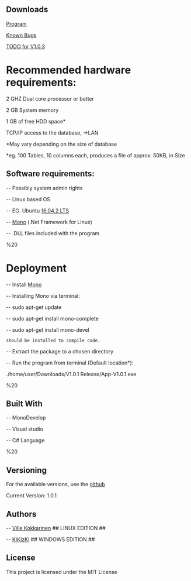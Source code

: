 ## Downloads
[Program](https://github.com/VilleKokkarinen/VilleKokkarinen.github.io/raw/master/V1.0.2%20release.zip)

[Known Bugs](https://github.com/VilleKokkarinen/VilleKokkarinen.github.io/blob/master/Known%20Bugs)

[TODO for V1.0.3](https://github.com/VilleKokkarinen/VilleKokkarinen.github.io/blob/master/TODO%20improvements)


# Recommended hardware requirements:
2 GHZ Dual core processor or better

2 GB  System memory

1 GB  of free HDD space*

TCP/IP access to the database, ->LAN

*May vary depending on the size of database

*eg. 100 Tables, 10 columns each, produces a file of approx: 50KB, in Size

                                               
 
## Software requirements:
-- Possibly system admin rights

-- Linux based OS

-- EG. Ubuntu [16.04.2 LTS](https://www.ubuntu.com/download)

-- [Mono](http://www.mono-project.com/) (.Net Framework for Linux)

-- .DLL files included with the program

 
 %20
 
# Deployment

-- Install [Mono](Http://www.mono-project.com/docs/getting-started/install/linux/)

-- Installing Mono via terminal:  

  -- sudo apt-get update
 
  -- sudo apt-get install mono-complete
  
  -- sudo apt-get install mono-devel
 
 	should be installed to compile code.
 
 
-- Extract the package to a chosen directory


-- Run the program from terminal (Default location*):

./home/user/Downloads/V1.0.1 Release/App-V1.0.1.exe

 
 %20
 
## Built With

-- MonoDevelop

-- Visual studio

-- C# Language

 %20
 
## Versioning

For the available versions, use the [github](https://github.com/VilleKokkarinen/trusty-ubuntu.git)

Current Version: 1.0.1
 
 

## Authors

-- [Ville Kokkarinen](https://github.com/VilleKokkarinen) ## LINUX EDITION ##

-- [KiKizKi](https://github.com/kikizki) ## WINDOWS EDITION ##

 
 
## License

This project is licensed under the MIT License
 
